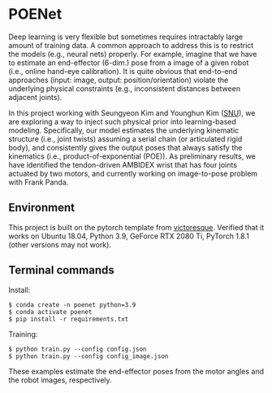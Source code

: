 # POENet

Deep learning is very flexible but sometimes requires intractably large amount of training data.
A common approach to address this is to restrict the models (e.g., neural nets) properly.
For example, imagine that we have to estimate an end-effector (6-dim.) pose from a image of a given robot (i.e., online hand-eye calibration).
It is quite obvious that end-to-end approaches (input: image, output: position/orientation)
violate the underlying physical constraints (e.g., inconsistent distances between adjacent joints).

In this project working with Seungyeon Kim and Younghun Kim ([SNU](https://sites.google.com/robotics.snu.ac.kr/fcp/)), we are exploring a way to inject such physical prior into learning-based modeling.
Specifically, our model estimates the underlying kinematic structure (i.e., joint twists) assuming a serial chain (or articulated rigid body), and
consistently gives the output poses that always satisfy the kinematics (i.e., product-of-exponential (POE)).
As preliminary results, we have identified the tendon-driven AMBIDEX wrist that has four joints actuated by two motors,
and currently working on image-to-pose problem with Frank Panda.

## Environment

This project is built on the pytorch template from [victoresque](https://github.com/victoresque/pytorch-template).
Verified that it works on Ubuntu 18.04, Python 3.9, GeForce RTX 2080 Ti, PyTorch 1.8.1 (other versions may not work).

## Terminal commands

Install:
```
$ conda create -n poenet python=3.9
$ conda activate poenet
$ pip install -r requirements.txt
```

Training:
```
$ python train.py --config config.json
$ python train.py --config config_image.json
```
These examples estimate the end-effector poses from the motor angles and the robot images, respectively.
